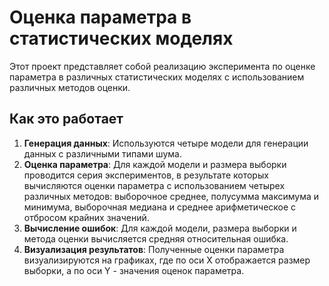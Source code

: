 # Оценка параметра в статистических моделях

Этот проект представляет собой реализацию эксперимента по оценке параметра в различных статистических моделях с использованием различных методов оценки.

## Как это работает

1. **Генерация данных**: Используются четыре модели для генерации данных с различными типами шума.
2. **Оценка параметра**: Для каждой модели и размера выборки проводится серия экспериментов, в результате которых вычисляются оценки параметра с использованием четырех различных методов: выборочное среднее, полусумма максимума и минимума, выборочная медиана и среднее арифметическое с отбросом крайних значений.
3. **Вычисление ошибок**: Для каждой модели, размера выборки и метода оценки вычисляется средняя относительная ошибка.
4. **Визуализация результатов**: Полученные оценки параметра визуализируются на графиках, где по оси X отображается размер выборки, а по оси Y - значения оценок параметра.

